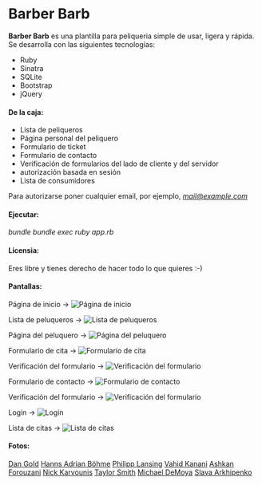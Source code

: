 # Barber Barb

**Barber Barb** es una plantilla para peliqueria simple de usar, ligera y rápida. Se desarrolla con las siguientes tecnologías:

* Ruby
* Sinatra
* SQLite
* Bootstrap
* jQuery

#### De la caja:

* Lista de peliqueros
* Página personal del peliquero
* Formulario de ticket
* Formulario de contacto
* Verificación de formularios del lado de cliente y del servidor
* autorización basada en sesión
* Lista de consumidores

Para autorizarse poner cualquier email, por ejemplo, *mail@example.com*

#### Ejecutar:

*bundle*
*bundle exec ruby app.rb*

#### Licensia:

Eres libre y tienes derecho de hacer todo lo que quieres :-)

#### Pantallas:

Página de inicio ->
![Página de inicio](screenshots/home.png "Página de inicio")

Lista de peluqueros ->
![Lista de peluqueros](screenshots/barbers.png "Lista de peluqueros")

Página del peluquero ->
![Página del peluquero](screenshots/barber.png "Página de peluquero")

Formulario de cita ->
![Formulario de cita](screenshots/ticket.png "Formulario de cita")

Verificación del formulario ->
![Verificación del formulario](screenshots/ticket_check.png "Verificación del formulario")

Formulario de contacto ->
![Formulario de contacto](screenshots/contact.png "Formulario de contacto")

Verificación del formulario ->
![Verificación del formulario](screenshots/contact_check.png "Verificación del formulario")

Login ->
![Login](screenshots/login.png "Login")

Lista de citas ->
![Lista de citas](screenshots/customers.png "Lista de citas")

#### Fotos:

[Dan Gold](https://unsplash.com/@danielcgold?utm_source=unsplash&amp;utm_medium=referral&amp;utm_content=creditCopyText)
[Hanns Adrian Böhme](https://unsplash.com/@adwirawien?utm_source=unsplash&amp;utm_medium=referral&amp;utm_content=creditCopyText)
[Philipp Lansing](https://unsplash.com/@philipp_lansing?utm_source=unsplash&amp;utm_medium=referral&amp;utm_content=creditCopyText)
[Vahid Kanani](https://unsplash.com/@vahidkanani?utm_source=unsplash&amp;utm_medium=referral&amp;utm_content=creditCopyText)
[Ashkan Forouzani](https://unsplash.com/@ashkfor121?utm_source=unsplash&amp;utm_medium=referral&amp;utm_content=creditCopyText)
[Nick Karvounis](https://unsplash.com/@nickkarvounis?utm_source=unsplash&amp;utm_medium=referral&amp;utm_content=creditCopyText)
[Taylor Smith](https://unsplash.com/@whoistaylorsmith?utm_source=unsplash&amp;utm_medium=referral&amp;utm_content=creditCopyText)
[Michael DeMoya](https://unsplash.com/@demoya?utm_source=unsplash&amp;utm_medium=referral&amp;utm_content=creditCopyText)
[Slava Arkhipenko](https://unsplash.com/@s_faceless?utm_source=unsplash&amp;utm_medium=referral&amp;utm_content=creditCopyText)
